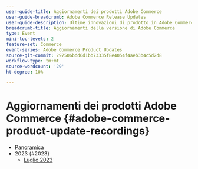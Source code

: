```yaml
---
user-guide-title: Aggiornamenti dei prodotti Adobe Commerce
user-guide-breadcrumb: Adobe Commerce Release Updates
user-guide-description: Ultime innovazioni di prodotto in Adobe Commerce, presentate dal team di prodotto Adobe Commerce.
breadcrumb-title: Aggiornamenti della versione di Adobe Commerce
type: Event
mini-toc-levels: 2
feature-set: Commerce
event-series: Adobe Commerce Product Updates
source-git-commit: 297506bdd6d1bb73335f8e4054f4aeb3b4c5d2d8
workflow-type: tm+mt
source-wordcount: '29'
ht-degree: 10%

---
```



# Aggiornamenti dei prodotti Adobe Commerce {#adobe-commerce-product-update-recordings}

+ [Panoramica](overview.md)
+ 2023 {#2023}
   + [Luglio 2023](2023/july2023.md)
